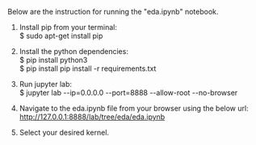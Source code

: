 Below are the instruction for running the "eda.ipynb" notebook.

1. Install pip from your terminal: <br>
    $ sudo apt-get install pip

2. Install the python dependencies: <br>
    $ pip install python3 <br>
    $ pip install pip install -r requirements.txt

3. Run jupyter lab: <br>
    $ jupyter lab --ip=0.0.0.0 --port=8888 --allow-root --no-browser

4. Navigate to the eda.ipynb file from your browser using the below url: <br>
    http://127.0.0.1:8888/lab/tree/eda/eda.ipynb

5. Select your desired kernel.